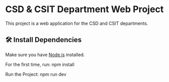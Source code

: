 # CSD & CSIT Department Web Project

This project is a web application for the CSD and CSIT departments.

## 🛠️ Install Dependencies

Make sure you have [Node.js](https://nodejs.org/) installed.

For the first time, run: npm install

Run the Project: npm run dev
